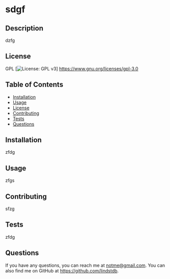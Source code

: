 # sdgf

## Description
dzfg

## License
GPL [![License: GPL v3](https://img.shields.io/badge/License-GPLv3-blue.svg)] https://www.gnu.org/licenses/gpl-3.0



## Table of Contents
- [Installation](#installation)
- [Usage](#usage)
- [License](#license)
- [Contributing](#contributing)
- [Tests](#tests)
- [Questions](#questions)

## Installation
zfdg

## Usage
zfgs

## Contributing
sfzg

## Tests
zfdg

## Questions
If you have any questions, you can reach me at notme@gmail.com.
You can also find me on GitHub at https://github.com/lindstdb.